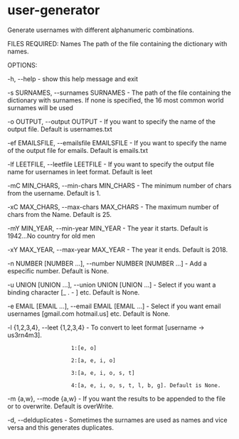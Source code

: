 # user-generator
Generate usernames with different alphanumeric combinations.

FILES REQUIRED:
  Names                 The path of the file containing the dictionary with names.

OPTIONS:

  -h, --help - show this help message and exit 
  
  -s SURNAMES, --surnames SURNAMES - The path of the file containing the dictionary with surnames. If none is specified, the 16 most common world surnames will be used
                                       
  -o OUTPUT, --output OUTPUT - If you want to specify the name of the output file. Default is usernames.txt 
                        
  -ef EMAILSFILE, --emailsfile EMAILSFILE - If you want to specify the name of the output file for emails. Default is emails.txt 
                        
  -lf LEETFILE, --leetfile LEETFILE - If you want to specify the output file name for usernames in leet format. Default is leet
                        
  -mC MIN_CHARS, --min-chars MIN_CHARS - The minimum number of chars from the username. Default is 1.
                        
  -xC MAX_CHARS, --max-chars MAX_CHARS - The maximum number of chars from the Name. Default is 25.
                        
  -mY MIN_YEAR, --min-year MIN_YEAR - The year it starts. Default is 1942...No country for old men
                        
  -xY MAX_YEAR, --max-year MAX_YEAR - The year it ends. Default is 2018.
                        
  -n NUMBER [NUMBER ...], --number NUMBER [NUMBER ...] - Add a especific number. Default is None.
                        
  -u UNION [UNION ...], --union UNION [UNION ...] - Select if you want a binding character [_ . - ] etc. Default is None.
                        
  -e EMAIL [EMAIL ...], --email EMAIL [EMAIL ...] - Select if you want email usernames [gmail.com hotmail.us] etc. Default is None.
                        
  -l {1,2,3,4}, --leet {1,2,3,4} - To convert to leet format [username -> us3rn4m3]. 
                        
                        1:[e, o] 
                        
                        2:[a, e, i, o] 
                        
                        3:[a, e, i, o, s, t] 
                        
                        4:[a, e, i, o, s, t, l, b, g]. Default is None.
                        
  -m {a,w}, --mode {a,w} - If you want the results to be appended to the file or to overwrite. Default is overWrite.
                        
  -d, --delduplicates - Sometimes the surnames are used as names and vice versa and this generates duplicates.
